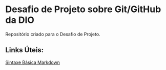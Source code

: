 # Desafio de Projeto sobre Git/GitHub da DIO
Repositório criado para o Desafio de Projeto.

## Links Úteis:
[Sintaxe Básica Markdown](https://www.markdownguide.org/basic-syntax/)
